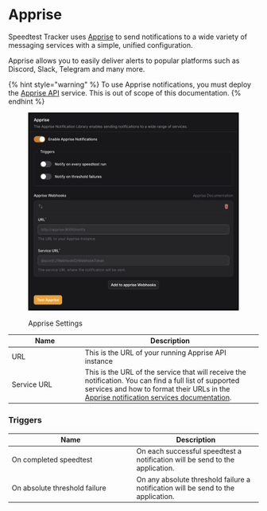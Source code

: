 # Apprise

Speedtest Tracker uses [Apprise](https://github.com/caronc/apprise-api) to send notifications to a wide variety of messaging services with a simple, unified configuration.

Apprise allows you to easily deliver alerts to popular platforms such as Discord, Slack, Telegram  and many more.

{% hint style="warning" %}
To use Apprise notifications, you must deploy the [Apprise API](https://github.com/caronc/apprise-api) service. This is out of scope of this documentation.
{% endhint %}

<figure><img src="../../.gitbook/assets/apprise_notification.png" alt=""><figcaption><p>Apprise Settings</p></figcaption></figure>

<table><thead><tr><th width="200">Name</th><th width="535">Description</th></tr></thead><tbody><tr><td>URL</td><td>This is the URL of your running Apprise API instance </td></tr><tr><td>Service URL</td><td>This is the URL of the service that will receive the notification. You can find a full list of supported services and how to format their URLs in the <a href="https://github.com/caronc/apprise/wiki#notification-services">Apprise notification services documentation</a>.</td></tr></tbody></table>

### Triggers

<table><thead><tr><th width="237">Name</th><th>Description</th></tr></thead><tbody><tr><td>On completed speedtest</td><td>On each successful speedtest a notification will be send to the application.</td></tr><tr><td>On absolute threshold failure</td><td>On any absolute threshold failure a notification will be send to the application.</td></tr></tbody></table>

